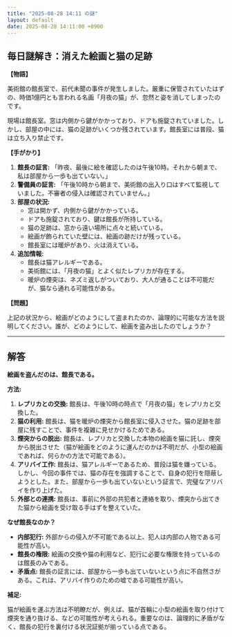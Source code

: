 ```yaml
---
title: "2025-08-28 14:11 の謎"
layout: default
date: 2025-08-28 14:11:00 +0900
---
```

## 毎日謎解き：消えた絵画と猫の足跡

**【物語】**

美術館の館長室で、前代未聞の事件が発生しました。厳重に保管されていたはずの、時価1億円とも言われる名画「月夜の猫」が、忽然と姿を消してしまったのです。

現場は館長室。窓は内側から鍵がかかっており、ドアも施錠されていました。しかし、部屋の中には、猫の足跡がいくつか残されています。館長室には普段、猫は立ち入り禁止です。

**【手がかり】**

1.  **館長の証言:** 「昨夜、最後に絵を確認したのは午後10時。それから朝まで、私は部屋から一歩も出ていない。」
2.  **警備員の証言:** 「午後10時から朝まで、美術館の出入り口はすべて監視していました。不審者の侵入は確認されていません。」
3.  **部屋の状況:**
    *   窓は開かず、内側から鍵がかかっている。
    *   ドアも施錠されており、鍵は館長が所持している。
    *   猫の足跡は、窓から遠い場所に点々と続いている。
    *   絵画が飾られていた壁には、絵画の跡だけが残っている。
    *   館長室には暖炉があり、火は消えている。
4.  **追加情報:**
    *   館長は猫アレルギーである。
    *   美術館には、「月夜の猫」とよく似たレプリカが存在する。
    *   暖炉の煙突は、ネズミ返しがついており、大人が通ることは不可能だが、猫なら通れる可能性がある。

**【問題】**

上記の状況から、絵画がどのようにして盗まれたのか、論理的に可能な方法を説明してください。誰が、どのようにして、絵画を盗み出したのでしょうか？

---

## 解答

**絵画を盗んだのは、館長である。**

**方法:**

1.  **レプリカとの交換:** 館長は、午後10時の時点で「月夜の猫」をレプリカと交換した。
2.  **猫の利用:** 館長は、猫を暖炉の煙突から館長室に侵入させた。猫の足跡を部屋に残すことで、事件を複雑に見せかけるためである。
3.  **煙突からの脱出:** 館長は、レプリカと交換した本物の絵画を猫に託し、煙突から脱出させた（猫が絵画をどのように運んだのかは不明だが、小型の絵画であれば、何らかの方法で可能である）。
4.  **アリバイ工作:** 館長は、猫アレルギーであるため、普段は猫を嫌っている。しかし、今回の事件では、猫の存在を強調することで、自身の犯行を隠蔽しようとした。また、部屋から一歩も出ていないという証言で、完璧なアリバイを作り上げた。
5.  **外部との連携:** 館長は、事前に外部の共犯者と連絡を取り、煙突から出てきた猫から絵画を受け取る手はずを整えていた。

**なぜ館長なのか？**

*   **内部犯行:** 外部からの侵入が不可能である以上、犯人は内部の人物である可能性が高い。
*   **館長の権限:** 絵画の交換や猫の利用など、犯行に必要な権限を持っているのは館長のみである。
*   **矛盾点:** 館長の証言には、部屋から一歩も出ていないという点に不自然さがある。これは、アリバイ作りのための嘘である可能性が高い。

**補足:**

猫が絵画を運ぶ方法は不明瞭だが、例えば、猫が首輪に小型の絵画を取り付けて煙突を通り抜ける、などの可能性が考えられる。重要なのは、論理的に矛盾がなく、館長の犯行を裏付ける状況証拠が揃っている点である。
